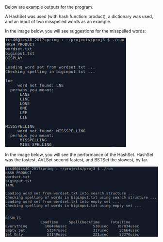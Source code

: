Below are example outputs for the program.

A HashSet was used (with hash function: product), a dictionary was used, and an input of two misspelled words as an example.

In the image below, you will see suggestions for the misspelled words:

![Output based on suggestions](https://raw.githubusercontent.com/drecaste/projects/main/spell%20checker/output-display.png)

In the image below, you will see the performance of the HashSet. HashSet was the fastest, AVLSet second fastest, and BSTSet the slowest, by far. 

![Output based on performance](https://raw.githubusercontent.com/drecaste/projects/main/spell%20checker/output-time.png)


